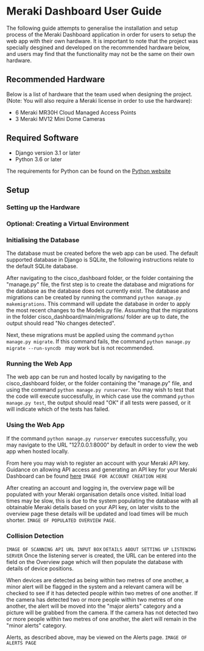 # Meraki Dashboard User Guide
The following guide attempts to generalise the installation and setup process of the Meraki Dashboard application in order for users to setup the web app with their own hardware. It is important to note that the project was specially desgined and developed on the recommended hardware below, and users may find that the functionality may not be the same on their own hardware.

## Recommended Hardware
Below is a list of hardware that the team used when designing the project. (Note: You will also require a Meraki license in order to use the hardware):
- 6 Meraki MR30H Cloud Managed Access Points
- 3 Meraki MV12 Mini Dome Cameras

## Required Software
- Django version 3.1 or later
- Python 3.6 or later  

The requirements for Python can be found on the [Python website](https://www.python.org/)

## Setup
### Setting up the Hardware


### Optional: Creating a Virtual Environment


### Initialising the Database
The database must be created before the web app can be used. The default supported database in Django is SQLite, the following instructions relate to the default SQLite database.


After navigating to the cisco\_dashboard folder, or the folder containing the "manage.py" file, the first step is to create the database and migrations for the database as the database does not currently exist. The database and migrations can be created by running the command ```python manage.py makemigrations```. This command will update the database in order to apply the most recent changes to the Models.py file. Assuming that the migrations in the folder cisco\_dashboard/main/migrations/ folder are up to date, the output should read "No changes detected".


Next, these migrations must be applied using the command ```python manage.py migrate```. If this command fails, the command ```python manage.py migrate --run-syncdb ``` may work but is not recommended.

### Running the Web App
The web app can be run and hosted locally by navigating to the cisco\_dashboard folder, or the folder containing the "manage.py" file, and using the command ```python manage.py runserver```. You may wish to test that the code will execute successfully, in which case use the command ```python manage.py test```, the output should read "OK" if all tests were passed, or it will indicate which of the tests has failed.


### Using the Web App
If the command ```python manage.py runserver``` executes successfully, you may navigate to the URL "127.0.0.1:8000" by default in order to view the web app when hosted locally.

From here you may wish to register an account with your Meraki API key. Guidance on allowing API access and generating an API key for your Meraki Dashboard can be found [here](https://documentation.meraki.com/General_Administration/Other_Topics/Cisco_Meraki_Dashboard_API) ```IMAGE FOR ACCOUNT CREATION HERE```

After creating an account and logging in, the overview page will be populated with your Meraki organisation details once visited. Initial load times may be slow, this is due to the system populating the database with all obtainable Meraki details based on your API key, on later visits to the overview page these details will be updated and load times will be much shorter. ```IMAGE OF POPULATED OVERVIEW PAGE```.

### Collision Detection
```IMAGE OF SCANNING API URL INPUT BOX``` ```DETAILS ABOUT SETTING UP LISTENING SERVER``` Once the listening server is created, the URL can be entered into the field on the Overview page which will then populate the database with details of device positions.

When devices are detected as being within two metres of one another, a minor alert will be flagged in the system and a relevant camera will be checked to see if it has detected people within two metres of one another. If the camera has detected two or more people within two metres of one another, the alert will be moved into the "major alerts" category and a picture will be grabbed from the camera. If the camera has not detected two or more people within two metres of one another, the alert will remain in the "minor alerts" category.

Alerts, as described above, may be viewed on the Alerts page. ```IMAGE OF ALERTS PAGE```




